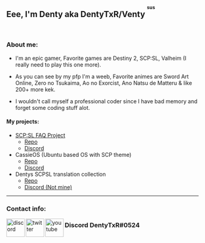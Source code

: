 ## Eee, I'm Denty aka DentyTxR/Venty <sup><sup><sup>sus</sup></sup></sup>

<br />

### About me:

- I'm an epic gamer, Favorite games are Destiny 2, SCP:SL, Valheim (I really need to play this one more).

- As you can see by my pfp I'm a weeb, Favorite animes are Sword Art Online, Zero no Tsukaima, Ao no Exorcist, Ano Natsu de Matteru & like 200+ more kek.

- I wouldn't call myself a professional coder since I have bad memory and forget some coding stuff alot.


#### My projects:
- [SCP:SL FAQ Project](https://scpsl-faq.com/)
  - [Repo](https://github.com/DentyTxR/SCPSL-FAQ-Project)
  - [Discord](https://discord.gg/qZ97fZjJeq)
- CassieOS (Ubuntu based OS with SCP theme)
  - [Repo](https://github.com/DentyTxR/CassieOS)
  - [Discord](https://discord.gg/qZ97fZjJeq)
- Dentys SCPSL translation collection
  - [Repo](https://github.com/DentyTxR/Dentys-SCPSL-Translation-Collection)
  - [Discord (Not mine)](https://discord.gg/EgMpwkG5a5)

***


### Contact info:

[<img align="left" alt="discord" width="48px" src="https://img.icons8.com/color/480/000000/discord-logo.svg" />][discord]
[<img align="left" alt="twitter" width="48px" src="https://img.icons8.com/color/480/000000/twitter--v1.svg" />][twitter]
[<img align="left" alt="youtube" width="48px" src="https://img.icons8.com/color/48/000000/youtube-play.svg" />][youtube]
### Discord DentyTxR#0524


[discord]: https://discord.gg/9xEGjQxfTA
[twitter]: https://twitter.com/DentyTxR
[youtube]: https://www.youtube.com/channel/UCdttpmY3X3AOqzMMZ0MG9hQ
